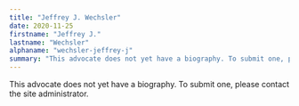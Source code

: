 ```yaml
---
title: "Jeffrey J. Wechsler"
date: 2020-11-25
firstname: "Jeffrey J."
lastname: "Wechsler"
alphaname: "wechsler-jeffrey-j"
summary: "This advocate does not yet have a biography. To submit one, please contact the site administrator."
---
```

This advocate does not yet have a biography. To submit one, please contact the site administrator.

